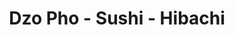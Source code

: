 ---
layout: place
title: "Dzo Pho - Sushi - Hibachi"
permalink: /florida/st-petersburg/dzo-pho-sushi-hibachi.html
stateAbbr: FL
stateName: Florida
cityName: St. Petersburg
seo:
  name: "Dzo Pho - Sushi - Hibachi"
  type: Restaurant
  links: null
description: "Dzo Pho - Sushi - Hibachi serves delicious sushi in St. Petersburg, Florida. Try fresh Japanese dishes for a great dining experience. "
place_id: ChIJBVjygUHjwogRuQhVbI_Y7Eo
photos:
  - name: >-
      places/ChIJBVjygUHjwogRuQhVbI_Y7Eo/photos/AeeoHcJgUjMhdTfqnkTBDbs69WkuOWC9rUjEtNlps2JCm-EO2EYB1SKV9PwiOibpdDX_zPR5Na7YwZBRGC77LSyaoQaYf1daISMfVrFjaip90_DGTJsZ0gRPS4XjXS2JGHeCuXPZQEeibuat9nz7mnxc6aPwFj78SyjrGBPfdmL5smf4Fjbf8yHC9Yxo3iE7HHOe8TM46qj7yo6nCOMdebubdy01do81DgHb6fNWSVxXovRitujajrK5gL5ZWso4GBI2jKMiR7tJnflTKUfkQvR0qbsd-TXxT7CMCuQyJFrO-cWH9Q
    widthPx: 3570
    heightPx: 2273
    authorAttributions:
      - displayName: Dzo Pho - Sushi - Hibachi
        uri: https://maps.google.com/maps/contrib/114179493024903990014
        photoUri: >-
          https://lh3.googleusercontent.com/a-/ALV-UjXCel41CmyAlGoFL6XkhG63D2vDh-kAwUDEE7G1hD1m6rn9eU8=s100-p-k-no-mo
    flagContentUri: >-
      https://www.google.com/local/imagery/report/?cb_client=maps_api_places.places_api&image_key=!1e10!2sAF1QipPNEHa-ysFFfa4F92MpB192K9JiJkN4RpK6oIJ3&hl=en-US
    googleMapsUri: >-
      https://www.google.com/maps/place//data=!3m4!1e2!3m2!1sAF1QipPNEHa-ysFFfa4F92MpB192K9JiJkN4RpK6oIJ3!2e10!4m2!3m1!1s0x88c2e34181f25805:0x4aecd88f6c5508b9
  - name: >-
      places/ChIJBVjygUHjwogRuQhVbI_Y7Eo/photos/AeeoHcIdlUQNjJHsxUD7mDWQb6lrgxsKNewPTERKpG2BMH1I2unfm_AfZcgWpRKav4OVmFSFXE4tuVoPZJCD9vvcJwk3E5lLQSPoR5YVEJaKtrEtyAF9diKI8fOH1TKr7KisCa7lDmPe2W_ZpkAnJ-1QVSXYDF8wsH0G1hHQYde2kqyKKBTvDeHEt387vpW43nf1VsTBxs6fBamsQ7436k8iqqO_SL5F441hp5WNMRnJ6AWPak316ZcPBOhipyyU6EQ3r5osBI8_7B65LaJn0JBLntYlq3kq-MM2E7oCv9AcXPNaK1taM4SWHkjSghLkBCHhtCkmXLRq8RFOxjX-Kr2Hq-jdiveKpXB2eX9zqm4rDEjadVLXkF8dSF7UbySQHNfy7r_qSGBkACnjvMEdW-_Tm-srCJQ7Eu7Ip_EvhhrmFkhwOdo
    widthPx: 4032
    heightPx: 3024
    authorAttributions:
      - displayName: Michael Johnson
        uri: https://maps.google.com/maps/contrib/116120007096627490371
        photoUri: >-
          https://lh3.googleusercontent.com/a/ACg8ocJQCXncyJDwiKd47Pc-fOtpYeUjcjk4kQTjoUgHKQQfyt831w=s100-p-k-no-mo
    flagContentUri: >-
      https://www.google.com/local/imagery/report/?cb_client=maps_api_places.places_api&image_key=!1e10!2sCIHM0ogKEICAgMCIu9KdwAE&hl=en-US
    googleMapsUri: >-
      https://www.google.com/maps/place//data=!3m4!1e2!3m2!1sCIHM0ogKEICAgMCIu9KdwAE!2e10!4m2!3m1!1s0x88c2e34181f25805:0x4aecd88f6c5508b9
  - name: >-
      places/ChIJBVjygUHjwogRuQhVbI_Y7Eo/photos/AeeoHcJpPt5XexC4x2HPZlT75Yre5qqmQgsfiP0u-Q0IwCay-IeT3Iocu0gyNmPWi_bel34c9OXgweuXIQ7Srhphwu2LiRxiyJdKTq8iS4oDAPP55AtrvGlI4wlp1VQsjtUgXpiXhrJDN9tYXsS8NMsmz9Jok8Q6dtWib0Dtix0szPqTEDeTEv4NdARpzIfhtGOJ3guIBDuJOMlJ-1e6RVoi-ekyT5rsqGe1Xhr3PgljXn56q2HpCEuF4nyqMEcD3d0ryPc1jwJvXrBFrc-i8RNj55Z3MmsCkhZAQdHqrEnepGfhZg
    widthPx: 2400
    heightPx: 1467
    authorAttributions:
      - displayName: Dzo Pho - Sushi - Hibachi
        uri: https://maps.google.com/maps/contrib/114179493024903990014
        photoUri: >-
          https://lh3.googleusercontent.com/a-/ALV-UjXCel41CmyAlGoFL6XkhG63D2vDh-kAwUDEE7G1hD1m6rn9eU8=s100-p-k-no-mo
    flagContentUri: >-
      https://www.google.com/local/imagery/report/?cb_client=maps_api_places.places_api&image_key=!1e10!2sAF1QipOayaVPHkBjeY0cI4dgZ0jAIrJ5EeTph0L2zxLC&hl=en-US
    googleMapsUri: >-
      https://www.google.com/maps/place//data=!3m4!1e2!3m2!1sAF1QipOayaVPHkBjeY0cI4dgZ0jAIrJ5EeTph0L2zxLC!2e10!4m2!3m1!1s0x88c2e34181f25805:0x4aecd88f6c5508b9
  - name: >-
      places/ChIJBVjygUHjwogRuQhVbI_Y7Eo/photos/AeeoHcItEBZoDSJy168L1H1e88OiVLiNbtEkgMuXmR9YkINwl1nChh-xFOT9Q9tWPLpv1UMEy1JwjZ4ulio-iyFot3ssazK98f0FH0ZAr7ub0wT8ZeuuVUysuxVCO4eEMasN2cMmg8aNKw0JPcdTirSXHHDdAMunLJHr4Eb4KvKS13fp11ZU_RGonQmR-fzVj6uz8odNJDc90MmucELdj1zayFZb1QK0NF6cQDgPhqFvbYTdgQnuHrcDj2WHKLTo_Yj6_InfOj4oIIK5fqaO1SgeYRLSjCbtPrQXw0Ded66jSy2TvZ8VnflznbZYrTF4-4LQ7JsY2hi9MZj7HVQyJVtpMZQh7ktDFnnzc4jDV9T00tX8OuZFpnIZ9MsI57b_Zg0yaBB2UbFhBIcgY8y5dHovttNOvL88G8C9JuTs2j-8RTxvGA
    widthPx: 4032
    heightPx: 3024
    authorAttributions:
      - displayName: Mandy
        uri: https://maps.google.com/maps/contrib/118108077268989870745
        photoUri: >-
          https://lh3.googleusercontent.com/a-/ALV-UjVHwKnLpQdQEkWALnMEjTygsi3ibZtJbEKlCDhMcD17sxjxY_wQ=s100-p-k-no-mo
    flagContentUri: >-
      https://www.google.com/local/imagery/report/?cb_client=maps_api_places.places_api&image_key=!1e10!2sCIHM0ogKEICAgICjsMuAdA&hl=en-US
    googleMapsUri: >-
      https://www.google.com/maps/place//data=!3m4!1e2!3m2!1sCIHM0ogKEICAgICjsMuAdA!2e10!4m2!3m1!1s0x88c2e34181f25805:0x4aecd88f6c5508b9
  - name: >-
      places/ChIJBVjygUHjwogRuQhVbI_Y7Eo/photos/AeeoHcI7mRxIKUesboZx-0MMNwfTVIareyRJTve8fbpxMzgiyr3OQWKKmIn8DEMJUQhlznxGNbbAblHtklvMV0rhsQ3u6CZ24oVbDJ1g9WCU7IR9VKGSUt2TAh9SC8h7k21kFyke0YJwGnSOOEkKzvDyvIGxgfl2dqIUoui_wdUxKK-a_B9ZerYNBrgXijj4pqD7YzG7pNyn70o4CKH6q42n6GWzcVUfzfh-4VZ0xnQSjFcjtikbfa48KHv-JUNfIYom0UWMBeYqWbG4LW9JnM7-DGa7uZnKiRTpEVRG6sPnmNHKj_BLHv-SqQtr-jCWfiu6kDmgjhF7giFk_nohuiP1B5LIVu-ZO63k5BjzA7Ip3zqL_PF974cbqf7kVM5xBZv5nnTI0oU-g3fKUdlo4vpKmc0brXFkNw2p4BTGbQLBp03OKzsk
    widthPx: 4032
    heightPx: 3024
    authorAttributions:
      - displayName: Michael Johnson
        uri: https://maps.google.com/maps/contrib/116120007096627490371
        photoUri: >-
          https://lh3.googleusercontent.com/a/ACg8ocJQCXncyJDwiKd47Pc-fOtpYeUjcjk4kQTjoUgHKQQfyt831w=s100-p-k-no-mo
    flagContentUri: >-
      https://www.google.com/local/imagery/report/?cb_client=maps_api_places.places_api&image_key=!1e10!2sCIHM0ogKEICAgMCIu9LtvwE&hl=en-US
    googleMapsUri: >-
      https://www.google.com/maps/place//data=!3m4!1e2!3m2!1sCIHM0ogKEICAgMCIu9LtvwE!2e10!4m2!3m1!1s0x88c2e34181f25805:0x4aecd88f6c5508b9
  - name: >-
      places/ChIJBVjygUHjwogRuQhVbI_Y7Eo/photos/AeeoHcKGMLra2DEw0eVa7y9InKvCGx3ym2XEIy7uRZbaUSxHusEfpblJIYCte3OJJ_WPThOZdZSwqVoJDx2G_nwmtCbqzh0Mb_Uy7gUT42zihY6yd9SJDBzCXtYHhBrrWJd47N4CnRgTc_EINHaxAk3ujT7j-Wnqsl6-t14iEh_fCdGbfj5d20vcBRLuayNiyfkQQv10BvpDyKkQb2PleFMCxhrmgg1DUwc6CqIfhiaI_YVhT2qckGKCCy7gdBmdDzpVMw6U3osYiPJFnTbsvTkK6UyK9bzsXmnR4mlKh2UTdaJiYGDtuls4yUkuLlAbns02GfGBYAmdsBvXlISTLJIgktk5DykvSvXQWbbX2XENaO-DqXl8-SSdshIInajhhvE7k49DAprJTX79x9a3TpFMk_GunLAwJVtTFy7hQ891Y__3gP7y
    widthPx: 4000
    heightPx: 2252
    authorAttributions:
      - displayName: Sian Talley
        uri: https://maps.google.com/maps/contrib/117056385836675885349
        photoUri: >-
          https://lh3.googleusercontent.com/a/ACg8ocLvhtLsTPQsczn0tng-iiSAUQUmyAOSefyG_SjXWzo9k09gbw=s100-p-k-no-mo
    flagContentUri: >-
      https://www.google.com/local/imagery/report/?cb_client=maps_api_places.places_api&image_key=!1e10!2sCIHM0ogKEICAgMCQ06_JsAE&hl=en-US
    googleMapsUri: >-
      https://www.google.com/maps/place//data=!3m4!1e2!3m2!1sCIHM0ogKEICAgMCQ06_JsAE!2e10!4m2!3m1!1s0x88c2e34181f25805:0x4aecd88f6c5508b9
  - name: >-
      places/ChIJBVjygUHjwogRuQhVbI_Y7Eo/photos/AeeoHcKvRi7mIUhKOFbm9ZlgTSFxVQ_aikh2husDUtlivpf-5hq8CrKZfFz3OZHblOD48qA-wuTsb0yh1rbdiTvk6GU3W-kOZ3_enP6xwbSCVk2TWlJmu5zx5BNJDGcx1suP9jXJHjcBInvpceUM5sjSNnHC6uMHK8j5HnHAQana_GyEUQSzA4-8uZVPUhmYkhtiMmlgguPsqexcpezZ2s9o6-aBZ-3fTrrc-5xATm2LLS1qLWvi1vMYxtdJIpCXCKjNkSJpYWcPRPmzNq1DMSyYbqDlHT-eRo1_sB3lNelqRSjDrA
    widthPx: 2400
    heightPx: 1377
    authorAttributions:
      - displayName: Dzo Pho - Sushi - Hibachi
        uri: https://maps.google.com/maps/contrib/114179493024903990014
        photoUri: >-
          https://lh3.googleusercontent.com/a-/ALV-UjXCel41CmyAlGoFL6XkhG63D2vDh-kAwUDEE7G1hD1m6rn9eU8=s100-p-k-no-mo
    flagContentUri: >-
      https://www.google.com/local/imagery/report/?cb_client=maps_api_places.places_api&image_key=!1e10!2sAF1QipM89D4b4xmZeeFi-x95fvkIs6La2zoUa8S0cxaq&hl=en-US
    googleMapsUri: >-
      https://www.google.com/maps/place//data=!3m4!1e2!3m2!1sAF1QipM89D4b4xmZeeFi-x95fvkIs6La2zoUa8S0cxaq!2e10!4m2!3m1!1s0x88c2e34181f25805:0x4aecd88f6c5508b9
  - name: >-
      places/ChIJBVjygUHjwogRuQhVbI_Y7Eo/photos/AeeoHcLQVEc4Rpc-bVqD1Wt-bgCAzv9RbYRTbUnNVb0gNt9bDLwGZOmFwN5hvrH73G_-6BBXmQ3YnFvAckZLVJM162Ty0g0rG_rvJXEPW7vYlR3i5IYXQ1YRLU2swzcZKqqU-JD6x0vQfk1fR8mdmw6WpyaRq8HomGlCZIMz59oCLaCujHIaSeO8IxZQwITQpYMEdz0qcbwYaIzy58iQA4nG9TYzZb1bAPUyfZledB5ieh9IgtqXvjZ30K2nK3UjPU8nHA9XvxRcVKpK-yPzFLaTa_1b3bDHTa8xgkPgE-aKmLOeOA
    widthPx: 2048
    heightPx: 1536
    authorAttributions:
      - displayName: Dzo Pho - Sushi - Hibachi
        uri: https://maps.google.com/maps/contrib/114179493024903990014
        photoUri: >-
          https://lh3.googleusercontent.com/a-/ALV-UjXCel41CmyAlGoFL6XkhG63D2vDh-kAwUDEE7G1hD1m6rn9eU8=s100-p-k-no-mo
    flagContentUri: >-
      https://www.google.com/local/imagery/report/?cb_client=maps_api_places.places_api&image_key=!1e10!2sAF1QipM5cS2yopke2Ailrbhde7aOAg77vgrsKUaijCeu&hl=en-US
    googleMapsUri: >-
      https://www.google.com/maps/place//data=!3m4!1e2!3m2!1sAF1QipM5cS2yopke2Ailrbhde7aOAg77vgrsKUaijCeu!2e10!4m2!3m1!1s0x88c2e34181f25805:0x4aecd88f6c5508b9
  - name: >-
      places/ChIJBVjygUHjwogRuQhVbI_Y7Eo/photos/AeeoHcLlZvE_ZpzeQ2tbb9DAO-VUGuwv_NqE6BC1LPpBmJQMXOUZ_7dZTt6fg-LEvcQlPj6qdyd52aB8OpQ0MZSmh4k0TraPacA8z-R0U2_eC2nnaNnJ65yLmpPr0RNwhKV__F7_hCNAZOS637LSfBZ8a7yZtHjJeVn4pXzXaiKzj_E9FxesNSoPyDcrmPT32S9_2-K-eKeflQWn5mfbbkG06UEV7X_O_A4KihyhSuADE3lgzYADLtkzINFG1osT97ZXRQk__OCGur10ImKCLsYudN7RBy1eKVMP8Af93-MiexXvSQ
    widthPx: 2400
    heightPx: 2400
    authorAttributions:
      - displayName: Dzo Pho - Sushi - Hibachi
        uri: https://maps.google.com/maps/contrib/114179493024903990014
        photoUri: >-
          https://lh3.googleusercontent.com/a-/ALV-UjXCel41CmyAlGoFL6XkhG63D2vDh-kAwUDEE7G1hD1m6rn9eU8=s100-p-k-no-mo
    flagContentUri: >-
      https://www.google.com/local/imagery/report/?cb_client=maps_api_places.places_api&image_key=!1e10!2sAF1QipPeWTds26_DvrAZeafgza0KYf_FChhiIZCTZ-ye&hl=en-US
    googleMapsUri: >-
      https://www.google.com/maps/place//data=!3m4!1e2!3m2!1sAF1QipPeWTds26_DvrAZeafgza0KYf_FChhiIZCTZ-ye!2e10!4m2!3m1!1s0x88c2e34181f25805:0x4aecd88f6c5508b9
  - name: >-
      places/ChIJBVjygUHjwogRuQhVbI_Y7Eo/photos/AeeoHcLatmcqoDIfXnlNJdCZHHgcNCJGcpedV7E__daS2_5gYhuXLkpuKcwX5OLHYyDaM7av9w3IK06rUJwOmzg1bLmXv53cbvDHGQOO_4GubsRVbdG9w5DZwKGDJCutFMChint97pdr8fJhj77yelNIJDITB36WVMteYh-GVhC0D1IWPK4rXymF6HsR-2igm1yjt5M2aoiUYZ4IkM7TVdtpuNhA9h7Wqo1ErXRJPS9IhybGvy40Cgpn1gK9UH6h1S35NAs_M5aWV5OnV5ebCWY338Ga28GpzVWPbF6diiXxdPEu9A
    widthPx: 2400
    heightPx: 2400
    authorAttributions:
      - displayName: Dzo Pho - Sushi - Hibachi
        uri: https://maps.google.com/maps/contrib/114179493024903990014
        photoUri: >-
          https://lh3.googleusercontent.com/a-/ALV-UjXCel41CmyAlGoFL6XkhG63D2vDh-kAwUDEE7G1hD1m6rn9eU8=s100-p-k-no-mo
    flagContentUri: >-
      https://www.google.com/local/imagery/report/?cb_client=maps_api_places.places_api&image_key=!1e10!2sAF1QipOAeq0U6ox_ksgSrkwb87KlZxkpYlw72ttASdyw&hl=en-US
    googleMapsUri: >-
      https://www.google.com/maps/place//data=!3m4!1e2!3m2!1sAF1QipOAeq0U6ox_ksgSrkwb87KlZxkpYlw72ttASdyw!2e10!4m2!3m1!1s0x88c2e34181f25805:0x4aecd88f6c5508b9
address: 4500 66th St N, St. Petersburg, FL 33709, USA
street: 4500 66th St N
city: St. Petersburg
state: FL
zip: '33709'
country: USA
neighborhood: null
latitude: '27.812647'
longitude: '-82.730025'
accessibility_options:
  wheelchairAccessibleParking: true
  wheelchairAccessibleEntrance: true
  wheelchairAccessibleRestroom: true
  wheelchairAccessibleSeating: true
business_status: OPERATIONAL
name: Dzo Pho - Sushi - Hibachi
google_maps_links:
  directionsUri: >-
    https://www.google.com/maps/dir//''/data=!4m7!4m6!1m1!4e2!1m2!1m1!1s0x88c2e34181f25805:0x4aecd88f6c5508b9!3e0
  placeUri: https://maps.google.com/?cid=5398928163819817145
  writeAReviewUri: >-
    https://www.google.com/maps/place//data=!4m3!3m2!1s0x88c2e34181f25805:0x4aecd88f6c5508b9!12e1
  reviewsUri: >-
    https://www.google.com/maps/place//data=!4m4!3m3!1s0x88c2e34181f25805:0x4aecd88f6c5508b9!9m1!1b1
  photosUri: >-
    https://www.google.com/maps/place//data=!4m3!3m2!1s0x88c2e34181f25805:0x4aecd88f6c5508b9!10e5
primary_type: Restaurant
opening_hours:
  regular: null
  current: null
secondary_opening_hours:
  regular:
    weekdayDescriptions: null
    type: null
  current:
    weekdayDescriptions: null
    type: null
phone: null
price_level: null
price_range: null
rating: null
rating_count: 0
website: null
reviews: null
parking_options: null
payment_options: null
allow_dogs: null
curbside_pickup: null
delivery: null
dine_in: null
good_for_children: null
good_for_groups: null
good_for_sports: null
live_music: null
menu_for_children: null
outdoor_seating: null
reservable: null
restroom: null
serves_beer: null
serves_breakfast: null
serves_brunch: null
serves_cocktails: null
serves_coffee: null
serves_dinner: null
serves_dessert: null
serves_lunch: null
serves_vegetarian_food: null
serves_wine: null
takeout: null
update_category: essentials
summary: null

---